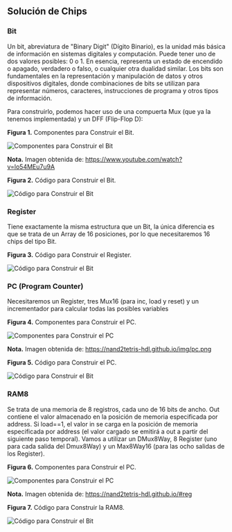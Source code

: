 ## Solución de Chips

### Bit
Un bit, abreviatura de "Binary Digit" (Dígito Binario), es la unidad más básica de información en sistemas digitales y computación. Puede tener uno de dos valores posibles: 0 o 1. En esencia, representa un estado de encendido o apagado, verdadero o falso, o cualquier otra dualidad similar. Los bits son fundamentales en la representación y manipulación de datos y otros dispositivos digitales, donde combinaciones de bits se utilizan para representar números, caracteres, instrucciones de programa y otros tipos de información.

Para construirlo, podemos hacer uso de una compuerta Mux (que ya la tenemos implementada) y un DFF (Flip-Flop D):


**Figura 1.** Componentes para Construir el Bit.


![Componentes para Construir el Bit](https://i.ibb.co/Z8xvkY1/Captura-de-pantalla-2024-02-25-114916.png)

**Nota.** Imagen obtenida de: https://www.youtube.com/watch?v=lo54MEu7u9A


**Figura 2.** Código para Construir el Bit.


![Código para Construir el Bit](https://i.ibb.co/QnG8Yzw/Captura-de-pantalla-2024-02-25-131106.png)


### Register

Tiene exactamente la misma estructura que un Bit, la única diferencia es que se trata de un Array de 16 posiciones, por lo que necesitaremos 16 chips del tipo Bit.


**Figura 3.** Código para Construir el Register.


![Código para Construir el Bit](https://i.ibb.co/QNxk9dh/Captura-de-pantalla-2024-02-25-130421.png)


### PC (Program Counter)

Necesitaremos un Register, tres Mux16 (para inc, load y reset) y un incrementador para calcular todas las posibles variables

**Figura 4.** Componentes para Construir el PC.


![Componentes para Construir el PC](https://nand2tetris-hdl.github.io/img/pc.png)

**Nota.** Imagen obtenida de: https://nand2tetris-hdl.github.io/img/pc.png

**Figura 5.** Código para Construir el PC.


![Código para Construir el Bit](https://i.ibb.co/1Q3vbhs/Captura-de-pantalla-2024-02-25-155436.png)

### RAM8

Se trata de una memoria de 8 registros, cada uno de 16 bits de ancho. Out contiene el valor almacenado en la posición de memoria especificada por address. Si load==1, el valor in se carga en la posición de memoria especificada por address (el valor cargado se emitirá a out a partir del siguiente paso temporal). Vamos a utilizar un DMux8Way, 8 Register (uno para cada salida del Dmux8Way) y un Max8Way16 (para las ocho salidas de los Register).

**Figura 6.** Componentes para Construir el PC.


![Componentes para Construir el PC](https://nand2tetris-hdl.github.io/img/ram8.png)

**Nota.** Imagen obtenida de: https://nand2tetris-hdl.github.io/#reg

**Figura 7.** Código para Construir la RAM8.


![Código para Construir el Bit](https://i.ibb.co/VpfDTwt/Captura-de-pantalla-2024-02-25-161125.png)
